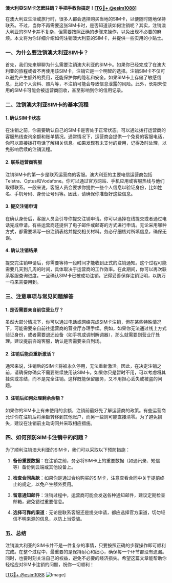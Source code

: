 **澳大利亞SIM卡怎麽註銷？手把手教你搞定！[[TG💪+ @esim1088](https://t.me/s/esim1088)]**

在澳大利亚生活或旅行时，很多人都会选择购买当地的SIM卡，以便随时随地保持联系。不过，当你不再需要这张SIM卡时，是否知道该如何注销呢？其实，注销澳大利亚的SIM卡并不复杂，但需要按照正确的步骤来操作，以免出现不必要的麻烦。本文将为你详细介绍如何注销澳大利亚的SIM卡，并提供一些实用的小贴士。

### 一、为什么要注销澳大利亚SIM卡？

首先，我们先来聊聊为什么需要注销澳大利亚的SIM卡。如果你已经完成了在澳大利亚的旅程或者不再使用该SIM卡，注销它是一个明智的选择。注销SIM卡不仅可以避免产生额外的费用，还能保护你的隐私和安全。如果SIM卡上存储了敏感信息，比如个人资料、照片等，不注销可能会导致信息泄露的风险。此外，长期未使用的SIM卡可能会被运营商回收，甚至影响到你的信用记录。

### 二、注销澳大利亚SIM卡的基本流程

#### 1. 确认SIM卡状态
在注销之前，你需要确认自己的SIM卡是否处于正常状态。可以通过拨打运营商的客服热线查询余额和账单情况。通常情况下，运营商会提供一个免费的客服电话，你可以直接拨打电话了解相关信息。如果发现有未支付的费用，记得及时处理，以免影响后续的注销流程。

#### 2. 联系运营商客服
注销SIM卡的第一步是联系运营商的客服。澳大利亚的主要电信运营商包括Telstra、Optus和Vodafone。你可以通过官方网站、手机应用或客服热线与他们取得联系。一般来说，客服人员会要求你提供一些个人信息以验证身份，比如姓名、手机号码、身份证号码等。因此，请确保你准备好这些信息。

#### 3. 提交注销申请
在确认身份后，客服人员会引导你提交注销申请。你可以选择在线提交或者通过电话完成申请。有些运营商还提供了电子邮件或邮寄的方式进行申请。无论采用哪种方式，都需要填写一份注销表格并提交相关材料。务必仔细核对所填信息，确保无误。

#### 4. 确认注销结果
提交完注销申请后，你需要等待一段时间才能收到正式的注销通知。这个过程可能需要几天到几周的时间，具体取决于运营商的工作效率。在此期间，你可以再次联系客服查询进度。一旦确认SIM卡已被成功注销，记得妥善保存注销证明，以防万一将来需要用到。

### 三、注意事项与常见问题解答

#### 1. 是否需要亲自前往营业厅？
虽然大部分情况下，你可以通过电话或网络完成SIM卡注销，但在某些特殊情况下，可能需要亲自前往运营商的营业厅办理手续。例如，如果你无法通过线上方式验证身份，或者需要退还设备（如手机或调制解调器），那么就需要到营业厅处理。建议提前咨询客服，确认是否需要亲自到场。

#### 2. 注销后能否重新激活？
通常来说，注销后的SIM卡将被永久停用，无法重新激活。因此，在决定注销之前，请确保你确实不需要继续使用该SIM卡。如果你只是暂时不用，可以考虑将其挂失或冻结，而不是完全注销。这样既能保留服务，又不用担心丢失或被盗的问题。

#### 3. 注销后如何处理剩余余额？
如果你的SIM卡上有未使用的余额，注销前最好先了解运营商的政策。有些运营商允许你在注销后将余额转移到其他账户，而另一些则可能直接清零。为了避免损失，建议在注销前主动询问并采取相应措施。

### 四、如何预防SIM卡注销中的问题？

为了顺利注销澳大利亚的SIM卡，我们可以采取以下预防措施：

1. **备份重要数据**：在注销之前，务必将SIM卡上的重要数据（如通讯录、短信等）备份到云端或其他设备上。
   
2. **检查合同条款**：如果你是通过合约购买的SIM卡，注意查看合同中关于提前终止的规定，以免产生额外费用。

3. **留意通知邮件**：注销过程中，运营商可能会发送各种通知邮件，建议定期检查邮箱，避免错过重要信息。

4. **选择可靠的渠道**：无论是联系客服还是提交申请，都应选择官方渠道，切勿轻信不明来源的信息，以防上当受骗。

### 五、总结

注销澳大利亚的SIM卡并不是一件复杂的事情，只要按照正确的步骤操作即可顺利完成。在整个过程中，最重要的是保持耐心和细心，确保每一个环节都没有遗漏。同时，也要时刻关注自己的权益，避免不必要的经济损失。希望这篇文章能帮助你轻松应对SIM卡注销的问题，祝你一切顺利！

[[TG💪+ @esim1088](https://t.me/s/esim1088) ![Image](https://i.postimg.cc/4NQfJmqS/Snipaste-2025-05-13-00-14-12.png)]